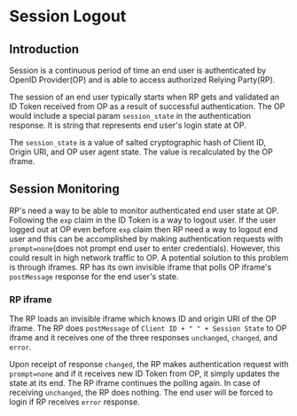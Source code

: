 # Session Logout

## Introduction

Session is a continuous period of time an end user is authenticated by OpenID Provider(OP) and is able to access authorized Relying Party(RP).

The session of an end user typically starts when RP gets and validated an ID Token received from OP as a result of successful authentication. The OP would include a special param `session_state` in the authentication response. It is string that represents end user's login state at OP.

The `session_state` is a value of salted cryptographic hash of Client ID, Origin URI, and OP user agent state. The value is recalculated by the OP iframe.

## Session Monitoring

RP's need a way to be able to monitor authenticated end user state at OP. Following the `exp` claim in the ID Token is a way to logout user. If the user logged out at OP even before `exp` claim then RP need a way to logout end user and this can be accomplished by making authentication requests with `prompt=none`(does not prompt end user to enter credentials). However, this could result in high network traffic to OP. A potential solution to this problem is through iframes. RP has its own invisible iframe that polls OP iframe's `postMessage` response for the end user's state.

### RP iframe

The RP loads an invisible iframe which knows ID and origin URI of the OP iframe. The RP does `postMessage` of `Client ID + " " + Session State` to OP iframe and it receives one of the three responses `unchanged`, `changed`, and `error`.

Upon receipt of response `changed`, the RP makes authentication request with `prompt=none` and if it receives new ID Token from OP, it simply updates the state at its end. The RP iframe continues the polling again. In case of receiving `unchanged`, the RP does nothing. The end user will be forced to login if RP receives `error` response.